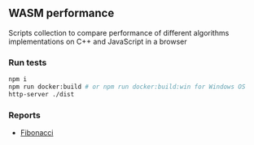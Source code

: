 WASM performance
---

Scripts collection to compare performance of different algorithms implementations on C++ and JavaScript in a browser

### Run tests 

```bash
npm i
npm run docker:build # or npm run docker:build:win for Windows OS
http-server ./dist
```

### Reports

- [Fibonacci](https://github.com/Ni55aN/wasm-performance/issues/1)